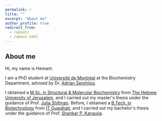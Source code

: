 ```yaml
---
permalink: /
title: ""
excerpt: "About me"
author_profile: true
redirect_from: 
  - /about/
  - /about.html
---
```


## About me

Hi, my name is Hemant.

I am a PhD student at [Université de Montréal](https://www.umontreal.ca/) at the Biochemistry Department, advised by Dr. [Adrian Serohijos](http://www.serohijoslab.org/).

I obtained a [M.Sc. in Structural & Molecular Biochemistry](https://www.bio.huji.ac.il/en/departments_biological_chemistry_en) from [The Hebrew University of Jerusalem](https://en.huji.ac.il/), and I carried out my master's thesis under the guidance of Prof. [Julia Shifman](https://openscholar.huji.ac.il/shifmanlab/people/julia-shifman). Before, I obtained a [B.Tech. in Biotechnology](https://www.fib.upc.edu/en/studies/bachelors-degrees/bachelor-degree-informatics-engineering) from [IT Guwahati](https://www.iitg.ac.in/), and I carried out my bachelor's thesis under the guidance of Prof. [Shankar P. Kanaujia](https://fac.iitg.ac.in/spkanaujia/).
